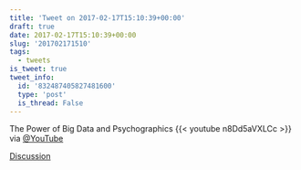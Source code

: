 ```yaml
---
title: 'Tweet on 2017-02-17T15:10:39+00:00'
draft: true
date: 2017-02-17T15:10:39+00:00
slug: '201702171510'
tags:
  - tweets
is_tweet: true
tweet_info:
  id: '832487405827481600'
  type: 'post'
  is_thread: False
---
```




The Power of Big Data and Psychographics {{< youtube n8Dd5aVXLCc >}} via [@YouTube](https://x.com/YouTube)

[Discussion](https://x.com/sytelus/status/832487405827481600)
